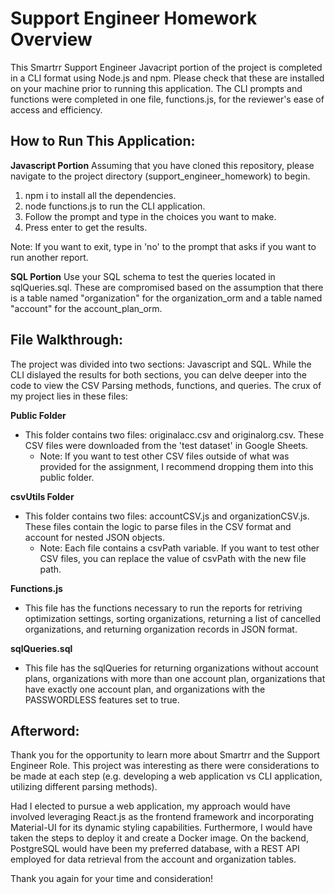 # Support Engineer Homework Overview
This Smartrr Support Engineer Javacript portion of the project is completed in a CLI format using Node.js and npm. Please check that these are installed on your machine prior to running this application. The CLI prompts and functions were completed in one file, functions.js, for the reviewer's ease of access and efficiency.

## How to Run This Application:

**Javascript Portion**
Assuming that you have cloned this repository, please navigate to the project directory (support_engineer_homework) to begin.
1. npm i to install all the dependencies.
2. node functions.js to run the CLI application. 
3. Follow the prompt and type in the choices you want to make. 
4. Press enter to get the results. 

Note: If you want to exit, type in 'no' to the prompt that asks if you want to run another report.

**SQL Portion**
Use your SQL schema to test the queries located in sqlQueries.sql. These are compromised based on the assumption that there is a table named "organization" for the organization_orm and a table named "account" for the account_plan_orm.

## File Walkthrough:

The project was divided into two sections: Javascript and SQL. While the CLI dislayed the results for both sections, you can delve deeper into the code to view the CSV Parsing methods, functions, and queries.
The crux of my project lies in these files: 

**Public Folder**
- This folder contains two files: originalacc.csv and originalorg.csv. These CSV files were downloaded from the 'test dataset' in Google Sheets. 
  - Note: If you want to test other CSV files outside of what was provided for the assignment, I recommend dropping them into this public folder. 

**csvUtils Folder**
- This folder contains two files: accountCSV.js and organizationCSV.js. These files contain the logic to parse files in the CSV format and account for nested JSON objects. 
  - Note: Each file contains a csvPath variable. If you want to test other CSV files, you can replace the value of csvPath with the new file path.

**Functions.js**
- This file has the functions necessary to run the reports for retriving optimization settings, sorting organizations, returning a list of cancelled organizations, and returning organization records in JSON format. 

**sqlQueries.sql**
- This file has the sqlQueries for returning organizations without account plans, organizations with more than one account plan, organizations that have exactly one account plan, and organizations with the PASSWORDLESS features set to true. 


## Afterword:

Thank you for the opportunity to learn more about Smartrr and the Support Engineer Role. This project was interesting as there were considerations to be made at each step (e.g. developing a web application vs CLI application, utilizing different parsing methods). 

Had I elected to pursue a web application, my approach would have involved leveraging React.js as the frontend framework and incorporating Material-UI for its dynamic styling capabilities. Furthermore, I would have taken the steps to deploy it and create a Docker image. On the backend, PostgreSQL would have been my preferred database, with a REST API employed for data retrieval from the account and organization tables.

Thank you again for your time and consideration!
